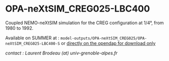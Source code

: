 # OPA-neXtSIM_CREG025-LBC400

Coupled NEMO-neXtSIM simulation for the CREG configuration at 1/4°, from 1980 to 1992.

Available on SUMMER at : `model-outputs/OPA-neXtSIM_CREG025/OPA-neXtSIM_CREG025-LBC400-S` or [directly on the opendap for download only](https://ige-meom-opendap.univ-grenoble-alpes.fr/thredds/catalog/meomopendap/extract/SASIP/model-outputs/OPA-neXtSIM_CREG025/CREG025_NXS-LBC400-S/catalog.html)


*contact : Laurent Brodeau (at) univ-grenoble-alpes.fr*

